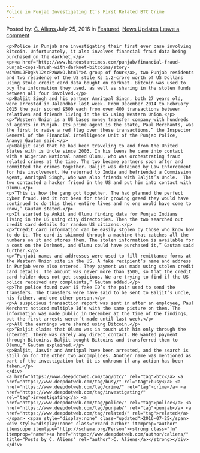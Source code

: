 ```yaml
---
Police in Punjab Investigating It’s First Related BTC Crime
---
```

<article class="post-listing post-14895 post type-post status-publish format-standard has-post-thumbnail hentry  tag-busy tag-crime tag-investigating tag-police tag-punjab tag-related">
    <div class="post-inner">
        <span>Posted by: <a href="https://www.deepdotweb.com/author/caliens/" title="">C. Aliens </a></span>
    <span>July 25, 2016</span>
    <span>in <a href="https://www.deepdotweb.com/category/deepdot-news/" rel="category tag">Featured</a>, <a href="https://www.deepdotweb.com/category/news-updates/" rel="category tag">News Updates</a></span>
    <span><a href="https://www.deepdotweb.com/2016/07/25/police-punjab-busy-investigating-first-related-btc-crime/#respond">Leave a comment</a></span>
    </p>
    <div class="clear"></div>
    
    <p>Police in Punjab are investigating their first ever case involving Bitcoin. Unfortunately, it also involves financial fraud data being purchased on the darknet.</p>
    <p><a href="http://www.hindustantimes.com/punjab/financial-fraud-punjab-cops-brush-with-darknet-bitcoins/story-w4YDmUJFDgkV12scPzWWxO.html">A group of four</a>, two Punjab residents and two residence of the US stole Rs 1.2-crore worth of US Dollars using stole credit card data bought on darknet. Bitcoin was used to buy the information they used, as well as sharing in the stolen funds between all four involved.</p>
    <p>Baljit Singh and his partner Amritpal Singn, both 27 years old, were arrested in Jalandhar last week. From December 2014 to February 2015 the pair scored $500 each from over 400 transactions between relatives and friends living in the US using Western Union.</p>
    <p>“Western Union is a US bases money transfer company with hundreds of agents in Punjab. Its prime agent is the state, Paul Merchants, was the first to raise a red flag over these transactions,” the Inspector General of the Financial Intelligence Unit of the Punjab Police, Ananya Gautam said.</p>
    <p>Baljit said that he had been traveling to and from the United States with is Uncle since 2003. In his teens he came into contact with a Nigerian National named Olumu, who was orchestrating fraud related crimes at the time. The two became partners soon after and committed the crimes together. Baljit was detained by Law Enforcement for his involvement. He returned to India and befriended a Commission agent, Amritpal Singh, who was also friends with Baljit’s Uncle.  The two contacted a hacker friend in the US and put him into contact with Olumu.</p>
    <p>“This is how the gang got together. The had planned the perfect cyber fraud. Had it not been for their growing greed they would have continued to do this their entire lives and no one would have come to know,” Gautam stated.</p>
    <p>It started by Ankit and Olumu finding data for Punjab Indians living in the US using city directories. Then the two searched out credit card details for random US citizens.</p>
    <p>“Credit card information can be easily stolen by those who know how to do it. The card is skimmed through a machine that catches all the numbers on it and stores them. The stolen information is available for a cost on the Darknet, and Olumu could have purchased it,” Gautam said further.</p>
    <p>“Punjabi names and addresses were used to fill remittance forms at the Western Union site in the US. A fake recipient’s name and address in Punjab were also entered. They payment was made using stolen credit card details. The amount was never more than $500, so that the credit card holder does not get suspicious. We are trying to find if the US police received any complaints,” Gautam added.</p>
    <p>The police found over 15 fake ID’s the pair used to send the transfers. The transfers were have said to be sent to Baljit’s uncle, his father, and one other person.</p>
    <p>A suspicious transaction report was sent in after an employee, Paul Merchant noticed multiple Id’s with the same picture on them. The information was made public in December at the time of the findings, but the first arrests weren’t made until last week.</p>
    <p>All the earnings were shared using Bitcoin.</p>
    <p>“Baljit claims that Olumu was in touch with him only through the internet. There was rarely any direct contact. He wanted payment through Bitcoins. Baljit bought Bitcoins and transferred them to Olumu,” Gautam explained.</p>
    <p>Baljit, Jasvir and Amritpal have been arrested, and the search is still on for the other two accomplices. Another name was mentioned as part of the investigation but it is unknown if any action has been taken.</p>
    </div>
    <a href="https://www.deepdotweb.com/tag/btc/" rel="tag">btc</a> <a href="https://www.deepdotweb.com/tag/busy/" rel="tag">busy</a> <a href="https://www.deepdotweb.com/tag/crime/" rel="tag">crime</a> <a href="https://www.deepdotweb.com/tag/investigating/" rel="tag">investigating</a> <a href="https://www.deepdotweb.com/tag/police/" rel="tag">police</a> <a href="https://www.deepdotweb.com/tag/punjab/" rel="tag">punjab</a> <a href="https://www.deepdotweb.com/tag/related/" rel="tag">related</a></span> <span style="display:none" class="updated">2016-07-25</span>
    <div style="display:none" class="vcard author" itemprop="author" itemscope itemtype="http://schema.org/Person"><strong class="fn" itemprop="name"><a href="https://www.deepdotweb.com/author/caliens/" title="Posts by C. Aliens" rel="author">C. Aliens</a></strong></div>
    </div>
</article>

